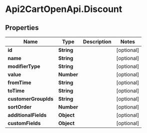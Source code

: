 # Api2CartOpenApi.Discount

## Properties

Name | Type | Description | Notes
------------ | ------------- | ------------- | -------------
**id** | **String** |  | [optional] 
**name** | **String** |  | [optional] 
**modifierType** | **String** |  | [optional] 
**value** | **Number** |  | [optional] 
**fromTime** | **String** |  | [optional] 
**toTime** | **String** |  | [optional] 
**customerGroupIds** | **String** |  | [optional] 
**sortOrder** | **Number** |  | [optional] 
**additionalFields** | **Object** |  | [optional] 
**customFields** | **Object** |  | [optional] 


